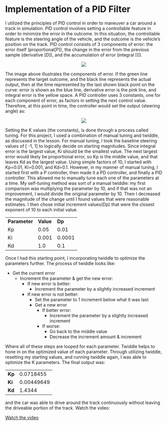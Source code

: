 # Implementation of a PID Filter

I utilized the principles of PID control in order to maneuver a car around a track in simulation. PID control involves setting a controllable feature in order to minimize the error in the outcome. In this situation, the controllable feature is the steering angle of the vehicle, and the outcome is the vehicle’s position on the track. PID control consists of 3 components of error: the error itself (proportional[P]), the change in the error from the previous sample (derivative [D]), and the accumulation of error (integral [I]).

<center><img src="https://live.staticflickr.com/65535/47998063883_fa15c2ae94.jpg"></center>

The image above illustrates the components of error. If the green line represents the target outcome, and the black line represents the actual output, then at the time represented by the last shown black point on the curve: error is shown as the blue line, derivative error is the pink line, and integral error is the yellow space. A PID controller uses 3 constants, one for each component of error, as factors in setting the next control value. Therefore, at this point in time, the controller would set the output (steering angle) as:

<center><img src="https://live.staticflickr.com/65535/47998072737_8c8270f6f7.jpg"></center>

Setting the K values (the constants), is done through a process called tuning. For this project, I used a combination of manual tuning and twiddle, as discussed in the lesson. For manual tuning, I took the baseline steering values of [ -1, 1] to logically decide on starting magnitudes. Since integral error is the largest value, Ki should be the smallest value. The next largest error would likely be proportional error, so Kp is the middle value, and that leaves Kd as the largest value. Using simple factors of 10, I started with Kp=0.01, Ki=0.001, and Kd=0.1. However, in my manner of manual tuning, I started first with a P controller, then made it a PD controller, and finally a PID controller. This allowed me to manually tune each one of the parameters at a time. My self-tuning method was sort of a manual twiddle: my first comparison was multiplying the parameter by 10, and if that was not an improvement, I would divide the original parameter by 10. Then I decreased the magnitude of the change until I found values that were reasonable estimates. I then chose initial increment values(Dp) that were the closest exponent of 10 to each initial value.

<center><table width="300">
  <tr>
    <td><b>Parameter</b></td>
    <td><b>Value</b></td> 
    <td><b>Dp</b></td>
  </tr>
  <tr>
    <td>Kp</td>
    <td>0.05</td> 
    <td>0.01</td>
  </tr>
  <tr>
    <td>Ki</td>
    <td>0.001</td> 
    <td>0.0001</td>
  </tr>
  <tr>
    <td>Kd</td>
    <td>1.0</td> 
    <td>0.1</td>
  </tr>
</table></center>

Once I had this starting point, I incorporating twiddle to optimize the parameters further. The process of twiddle looks like:

* Get the current error
    * Increment the parameter & get the new error:
        * If new error is better:
            * Increment the parameter by a slightly increased increment
        * If new error is not better:
            * Set the parameter to 1 increment below what it was last
            * Get a new error
              * If better error:
                  * Increment the parameter by a slightly increased increment
              * If worse:
                * Go back to the middle value
                * Decrease the increment amount & increment
                

Where all of these steps are looped for each parameter. Twiddle helps to hone in on the optimized value of each parameter. Through utilizing twiddle, resetting my starting values, and running twiddle again, I was able to optimize the K parameters. The final output was:

<center><table width="300">
  <tr>
    <td><b>Kp</b></td>
    <td>0.0718455</td> 
  </tr>
  <tr>
    <td><b>Ki</b></td>
    <td>0.00449649</td> 
  </tr>
  <tr>
    <td><b>Kd</b></td>
    <td>1.4344</td> 
  </tr>
</table></center>

and the car was able to drive around the track continuously without leaving the driveable portion of the track. Watch the video:

[Watch the video](https://www.youtube.com/embed/kdVC-ikuMPo)
